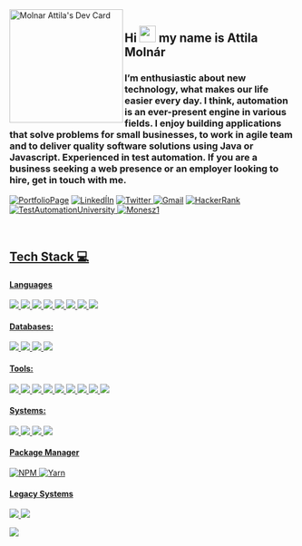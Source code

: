 <img align="left" src="https://api.daily.dev/devcards/1cf8bad0f6a34b8da97706760cd68869.png?r=but" width="200" alt="Molnar Attila's Dev Card"/>
<h2 align="left"> Hi <img src="https://github.com/TheDudeThatCode/TheDudeThatCode/blob/master/Assets/Hi.gif"  height="29px"> my name is Attila Molnár </h2>
<h3 align="left">I’m enthusiastic about new technology, what makes our life easier every day. I think, automation is an ever-present engine in various fields. I enjoy
building applications that solve problems for small businesses, to work in agile team and to deliver quality software solutions using Java or Javascript. Experienced in  test automation. If you are a business seeking a web presence or an employer looking to hire, get in touch with me.</h3>
<p align="left">
<!---Portfolio--->
<a href="https://www.atimolnarati.com/" target="_blank"><img alt="PortfolioPage" src="https://img.shields.io/badge/website-000000?style=for-the-badge&logo=About.me&logoColor=white" /></a>
<!---Linkedin--->
<a href="https://hu.linkedin.com/in/atimolnarati" target="_blank"><img alt="LinkedÍIn" src="https://img.shields.io/badge/LinkedIn-0077B5?style=for-the-badge&logo=linkedin&logoColor=white" style="vertical-align:center" /></a>
<!---Twitter--->
<a href="https://twitter.com/atimolnarati" target="_blank"><img alt="Twitter" src="https://img.shields.io/badge/Twitter-1DA1F2?style=for-the-badge&logo=twitter&logoColor=white" style="vertical-align:center" />
<!---Gmail--->
</a> <a href="mailto:atimolnarati@gmail.com" alt="Mail Link"><img alt="Gmail" src="https://img.shields.io/badge/Gmail-D14836?style=for-the-badge&logo=gmail&logoColor=white" style="vertical-align:center" /></a>
<!---Hackerrank--->
<a href="https://www.hackerrank.com/atimolnarati" target="_blank"><img alt="HackerRank" src="https://img.shields.io/badge/-Hackerrank-2EC866?style=for-the-badge&logo=HackerRank&logoColor=white" style="vertical-align:center" />
<!---TestAutomationUniversity--->
<a href="https://testautomationu.applitools.com/me.html#atimolnarati" target="_blank"><img alt="TestAutomationUniversity" src="https://img.shields.io/badge/TestAutomationUniversity-87CEEB?style=for-the-badge&logo=TestAutomationUniversity&logoColor=white" style="vertical-align:center" />
<!---View counter--->
<img src="https://komarev.com/ghpvc/?username=Monesz1&label=Profile%20views&color=0e75b6&style=for-the-badge" alt="Monesz1" />
</p>
<br clear="left"/>
<!---Contact me part--->


## Tech Stack 💻
#### Languages
<img src="https://img.shields.io/badge/Java-DCDCDC?style=for-the-badge&logo=java&logoColor=blue"> <img src="https://img.shields.io/badge/JavaScript-F7DF1E?style=for-the-badge&logo=javascript&logoColor=black"> <img src="https://img.shields.io/badge/HTML5-E34F26?style=for-the-badge&logo=html5&logoColor=white"> <img src="https://img.shields.io/badge/CSS3-1572B6?style=for-the-badge&logo=css3&logoColor=white">  <img src="https://img.shields.io/badge/Sass-CC6699?style=for-the-badge&logo=sass&logoColor=white">  <img src="https://img.shields.io/badge/Shell scripting-007ACC?style=for-the-badge&logo=bash&logoColor=white">  <img src="https://img.shields.io/badge/Markdown-000?style=for-the-badge&logo=markdown&logoColor=white"> <img src="https://img.shields.io/badge/json-000000?style=for-the-badge&logo=json&logoColor=white">
 
 #### Databases:
  <img src="https://img.shields.io/badge/MySQL-00758F?style=for-the-badge&logo=mysql&logoColor=white">  <img src="https://img.shields.io/badge/PostgreSQL-336791?style=for-the-badge&logo=postgresql&logoColor=white"> <img src="https://img.shields.io/badge/NoSQL-7FFFD4?style=for-the-badge&logo=nosql&logoColor=white">  <img src="https://img.shields.io/badge/Firebase-FFA611?style=for-the-badge&logo=firebase&logoColor=white">
 
 #### Tools:
 <img src="https://img.shields.io/badge/Visual_Studio_Code-0078D4?style=for-the-badge&logo=visual%20studio%20code&logoColor=white"> <img src="https://img.shields.io/badge/NetBeans-1B6AC6?style=for-the-badge&logo=apachenetbeanside&logoColor=white"> <img src="https://img.shields.io/badge/Git-F05032?style=for-the-badge&logo=git&logoColor=white"> <img src="https://img.shields.io/badge/subversion-809CC9?style=for-the-badge&logo=subversion&logoColor=white"> <img src="https://img.shields.io/badge/apachetomcat-F8DC75?style=for-the-badge&logo=apachetomcat&logoColor=white"> <img src="https://img.shields.io/badge/docker-2496ED?style=for-the-badge&logo=docker&logoColor=white"> <img src="https://img.shields.io/badge/sonarqube-4E9BCD?style=for-the-badge&logo=sonarqube&logoColor=white"> <img src="https://img.shields.io/badge/jenkins-D24939?style=for-the-badge&logo=jenkins&logoColor=white"> <img src="https://img.shields.io/badge/androidstudio-3DDC84?style=for-the-badge&logo=androidstudio&logoColor=white">
 
 #### Systems:
 <img src="https://img.shields.io/badge/windows-0078D6?style=for-the-badge&logo=windows&logoColor=white">  <img src="https://img.shields.io/badge/ubuntu-E95420?style=for-the-badge&logo=ubuntu&logoColor=white">  <img src="https://img.shields.io/badge/redhat-EE0000?style=for-the-badge&logo=redhat&logoColor=white">  <img src="https://img.shields.io/badge/centos-262577?style=for-the-badge&logo=centos&logoColor=white">
 
 #### Package Manager
![NPM](https://img.shields.io/badge/-NPM-000?style=for-the-badge&logo=npm)
![Yarn](https://img.shields.io/badge/-yarn-000?style=for-the-badge&logo=yarn)

#### Legacy Systems
<img src="https://img.shields.io/badge/NaturalAdabas-1e7d37?style=for-the-badge&logo=NaturalAdabas&logoColor=white"> <img src="https://img.shields.io/badge/COBOL-ff1100?style=for-the-badge&logo=COBOL&logoColor=white">
 
 <div>
 <p align="left">
  <img src="https://github-readme-stats.vercel.app/api/top-langs/?username=Monesz1"/></p>
</div>
